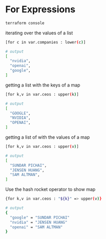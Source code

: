# For Expressions

```sh
terraform console
```

iterating over the values of a list
```sh
[for c in var.companies : lower(c)]

# output 
[
  "nvidia",
  "openai",
  "google",
]
```

getting a list with the keys of a map
```sh
[for k,v in var.ceos : upper(k)]

# output
[
  "GOOGLE",
  "NVIDIA",
  "OPENAI",
]
```

getting a list of with the values of a map
```sh
[for k,v in var.ceos : upper(v)]

# output 
[
  "SUNDAR PICHAI",
  "JENSEN HUANG",
  "SAM ALTMAN",
]
```

Use the hash rocket operator to show map
```sh
{for k,v in var.ceos : "${k}" => upper(v)}

# output 
{
  "google" = "SUNDAR PICHAI"
  "nvidia" = "JENSEN HUANG"
  "openai" = "SAM ALTMAN"
}

```